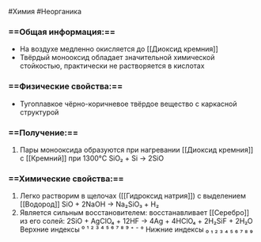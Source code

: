#Химия #Неорганика 
### ==Общая информация:==
- На воздухе медленно окисляется до [[Диоксид кремния]]
- Твёрдый монооксид обладает значительной химической стойкостью, практически не растворяется в кислотах
### ==Физические свойства:==
- Тугоплавкое чёрно-коричневое твёрдое вещество с каркасной структурой
### ==Получение:==
1. Пары монооксида образуются при нагревании [[Диоксид кремния]] с [[Кремний]] при 1300°C
							SiO₂ + Si → 2SiO
### ==Химические свойства:==
1. Легко растворим в щелочах ([[Гидроксид натрия]]) с выделением [[Водород]]
					SiO + 2NaOH → Na₂SiO₃ + H₂
2. Является сильным восстановителем: восстанавливает [[Серебро]] из его солей:
			2SiO + AgClO₄ + 12HF → 4Ag + 4HClO₄ + 2H₂SiF + 2H₂O
Верхние индексы ⁰ ¹ ² ³ ⁴ ⁵ ⁶ ⁷ ⁸ ⁹ ⁺ ⁻ °
Нижние индексы ₀ ₁ ₂ ₃ ₄ ₅ ₆ ₇ ₈ ₉ 

